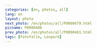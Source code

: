 ```yaml
---
categories: [en, photos, all]
lang: en
layout: photo
next_photo: /en/photos/all/P0000479.html
picname: P0000480
prev_photo: /en/photos/all/P0000481.html
tags: [Fotofalle, Leopard]
---
```

